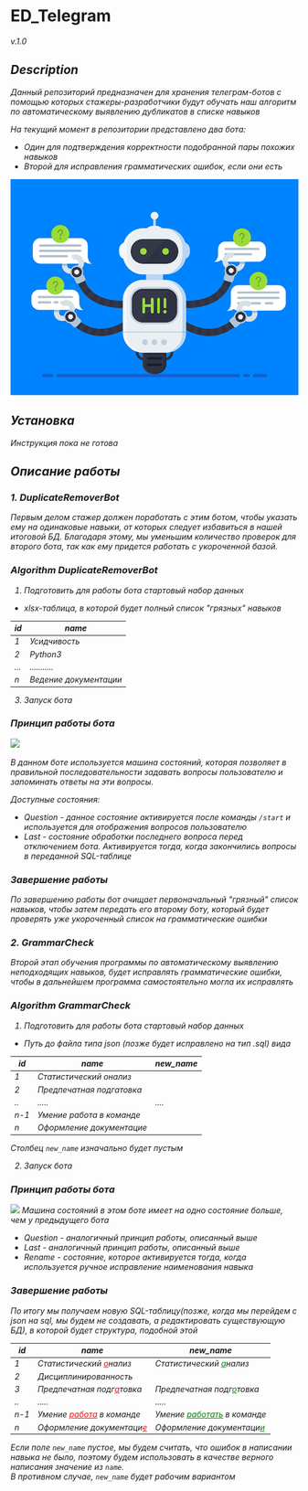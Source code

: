 # ED_Telegram 
<i>v.1.0<i>

## Description
Данный репозиторий предназначен для хранения телеграм-ботов
с помощью которых стажеры-разработчики будут обучать наш алгоритм
по автоматическому выявлению дубликатов в списке навыков

На текущий момент в репозитории представлено два бота:
- Один для подтверждения корректности подобранной пары похожих навыков
- Второй для исправления грамматических ошибок, если они есть

[//]: # (ADd Image)
![](Data/img/pic1.jpg)

## Установка
Инструкция пока не готова


## Описание работы 
### 1. DuplicateRemoverBot

Первым делом стажер должен поработать с этим ботом, чтобы указать ему
на одинаковые навыки, от которых следует избавиться в нашей итоговой БД.
Благодаря этому, мы уменьшим количество проверок для второго бота, так
как ему придется работать с укороченной базой.

### Algorithm DuplicateRemoverBot
1. Подготовить для работы бота стартовый набор данных
- xlsx-таблица, в которой будет полный список "грязных" навыков

| id  | name                 |
|-----|----------------------|
| 1   | Усидчивость          |
| 2   | Python3              |
| ... | ...........          |
| n   | Ведение документации |

<!-- - SQL-таблица, содержащая список потенциальных дубликатов вида

| id  | original        | duplicate                | percent |
|-----|-----------------|--------------------------|-----|
| 32  | грамотная речь  | грамотная устная и письменная речь | 100 |
| 45  | ориентация на результат | нацеленность на результат| 79  |
| 371 | пользователь пк | отличное знание пк       | 99  |

<b>original</b> - наименование навыка, с которым сравнивается второй навык. Если
второй навык действительно окажется дубликатом,
то дубликат будет удален, а оригинал оставлен в БД <br/>
<b>id</b> - номер duplicate, благодаря этому значению 
мы можем точно удалить нужный навык <br/>
<b>percent</b> - процент схожести двух навыков
2. Создание config-файла с помощью ручного вызова метода  
````python
server.create_config_file(path="path to SQL table with duplicates")
  ```` -->
3. Запуск бота

### Принцип работы бота
![](Data/img/pic2.jpg)

В данном боте используется машина состояний, 
которая позволяет в правильной последовательности задавать
вопросы пользователю и запоминать ответы на эти вопросы.

Доступные состояния:
- Question - данное состояние активируется после команды ``/start`` и 
используется для отображения вопросов пользователю
- Last - состояние обработки последнего вопроса перед отключением бота. 
Активируется тогда, когда закончились вопросы в переданной SQL-таблице

### Завершение работы
По завершению работы бот очищает первоначальный "грязный" список навыков,
чтобы затем передать его второму боту, который будет проверять
уже укороченный список на грамматические ошибки

### 2. GrammarCheck

Второй этап обучения программы по автоматическому выявлению 
неподходящих навыков, будет исправлять грамматические ошибки, чтобы
в дальнейшем программа самостоятельно могла их исправлять

### Algorithm GrammarCheck
1. Подготовить для работы бота стартовый набор данных
- Путь до файла типа json (позже будет исправлено на тип .sql) вида

| id  | name  | new_name  |
|-----|-------|----------|
| 1   | Статистический онализ ||
| 2   | Предпечатная подгатовка ||
| ..  | ..... | .... |
| n-1 | Умение  работа в команде | |
| n   | Оформление документацие | |

Столбец ``new_name`` изначально будет пустым

2. Запуск бота
### Принцип работы бота
![](Data/img/pic3.jpg)
Машина состояний в этом боте имеет на одно состояние больше,
чем у предыдущего бота
- Question - аналогичный принцип работы, описанный выше
- Last - аналогичный принцип работы, описанный выше
- Rename - состояние, которое активируется тогда, когда используется ручное исправление наименования навыка 

### Завершение работы
По итогу мы получаем новую SQL-таблицу(позже, когда мы перейдем с json на sql,
мы будем не создавать, а редактировать существующую БД), в которой будет структура, подобной этой

| id  | name                                              | new_name                                              |
|-----|---------------------------------------------------|-------------------------------------------------------|
| 1   | Статистический <u style='color:red'>о</u>нализ    | Статистический <u style='color:green'>а</u>нализ      |
| 2   | Дисциплинированность                              |     |
| 3   | Предпечатная подг<u style='color:red'>а</u>товка  | Предпечатная подг<u style='color:green'>о</u>товка    |
| ..  | .....                                             | .....                                                 |
| n-1 | Умение  <u style='color:red'>работа</u> в команде | Умение  <u style='color:green'>работать</u> в команде |
| n   | Оформление документаци<u style='color:red'>е</u>  | Оформление документаци<u style='color:green'>и</u>    |

Если поле ``new_name`` пустое, мы будем считать, что ошибок
в написании навыка не было, поэтому будем использовать в качестве 
верного написания значение из ``name``.<br/> 
В противном случае, ``new_name``
будет рабочим вариантом